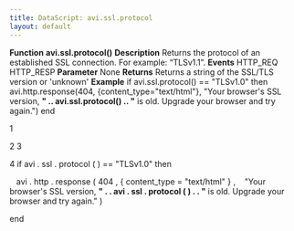```yaml
---
title: DataScript: avi.ssl.protocol
layout: default
---
```

**Function** **avi.ssl.protocol()** **Description** Returns the protocol of an established SSL connection. For example: “TLSv1.1”. **Events** HTTP_REQ
HTTP_RESP **Parameter** None **Returns** Returns a string of the SSL/TLS version or 'unknown' **Example** if avi.ssl.protocol() == "TLSv1.0" then avi.http.response(404, {content_type="text/html"}, "Your browser's SSL version, <b>" .. avi.ssl.protocol() .. "</b> is old. Upgrade your browser and try again.") end

1

2
3

4 if  avi . ssl . protocol ( )  ==  "TLSv1.0"  then

   avi . http . response ( 404 ,  { content_type = "text/html" } ,
   "Your browser's SSL version, <b>"  . .  avi . ssl . protocol ( )  . .  "</b> is old. Upgrade your browser and try again." )

end